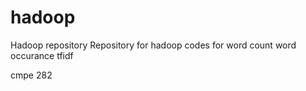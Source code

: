 hadoop
======

Hadoop repository
Repository for hadoop codes for 
word count
word occurance
tfidf

cmpe 282
